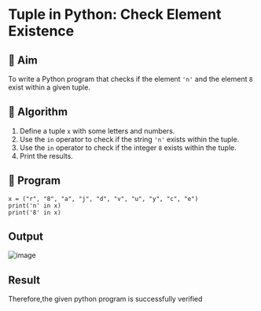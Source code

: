 
# Tuple in Python: Check Element Existence

## 🎯 Aim
To write a Python program that checks if the element `'n'` and the element `8` exist within a given tuple.

## 🧠 Algorithm
1. Define a tuple `x` with some letters and numbers.
2. Use the `in` operator to check if the string `'n'` exists within the tuple.
3. Use the `in` operator to check if the integer `8` exists within the tuple.
4. Print the results.

## 🧾 Program
```
x = ("r", "8", "a", "j", "d", "v", "u", "y", "c", "e")
print('n' in x)
print('8' in x)
```
## Output
![image](https://github.com/user-attachments/assets/9173a8eb-3e1c-4e14-9817-f11461fcfbec)



## Result
Therefore,the given python program is successfully verified
